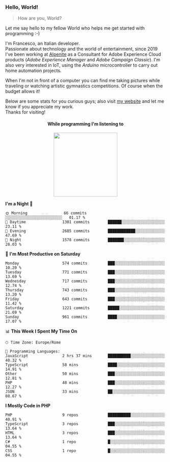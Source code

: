 ### Hello, World!

> How are you, World?

Let me say hello to my fellow World who helps me get started with programming :-)

I'm Francesco, an Italian developer.  
Passionate about technology and the world of entertainment, since 2019 I've been working at [Alpenite](https://www.alpenite.com) as a Consultant for Adobe Experience Cloud products (*Adobe Experience Manager* and *Adobe Campaign Classic*). I'm also very interested in IoT, using the *Arduino* microcontroller to carry out home automation projects.

When I'm not in front of a computer you can find me taking pictures while traveling or watching artistic gymnastics competitions. Of course when the budget allows it!

Below are some stats for you curious guys; also visit [my website](https://www.francescorega.eu) and let me know if you appreciate my work.  
Thanks for visiting!

<div align="center">
  <h4>While programming I'm listening to</h4>
  <a href="https://apps.francescorega.eu/now-playing/11147232609" target="_blank"><img src="https://apps.francescorega.eu/now-playing/11147232609" width="200"></a>
</div>

<!--START_SECTION:waka-->
**I'm a Night 🦉** 

```text
🌞 Morning                66 commits          ░░░░░░░░░░░░░░░░░░░░░░░░░   01.17 % 
🌆 Daytime                1301 commits        ██████░░░░░░░░░░░░░░░░░░░   23.11 % 
🌃 Evening                2685 commits        ████████████░░░░░░░░░░░░░   47.69 % 
🌙 Night                  1578 commits        ███████░░░░░░░░░░░░░░░░░░   28.03 % 
```
📅 **I'm Most Productive on Saturday** 

```text
Monday                   574 commits         ███░░░░░░░░░░░░░░░░░░░░░░   10.20 % 
Tuesday                  771 commits         ███░░░░░░░░░░░░░░░░░░░░░░   13.69 % 
Wednesday                717 commits         ███░░░░░░░░░░░░░░░░░░░░░░   12.74 % 
Thursday                 743 commits         ███░░░░░░░░░░░░░░░░░░░░░░   13.20 % 
Friday                   643 commits         ███░░░░░░░░░░░░░░░░░░░░░░   11.42 % 
Saturday                 1221 commits        █████░░░░░░░░░░░░░░░░░░░░   21.69 % 
Sunday                   961 commits         ████░░░░░░░░░░░░░░░░░░░░░   17.07 % 
```


📊 **This Week I Spent My Time On** 

```text
🕑︎ Time Zone: Europe/Rome

💬 Programming Languages: 
JavaScript               2 hrs 37 mins       ██████████░░░░░░░░░░░░░░░   40.32 % 
TypeScript               58 mins             ████░░░░░░░░░░░░░░░░░░░░░   14.91 % 
Other                    50 mins             ███░░░░░░░░░░░░░░░░░░░░░░   12.81 % 
PHP                      48 mins             ███░░░░░░░░░░░░░░░░░░░░░░   12.27 % 
JSON                     33 mins             ██░░░░░░░░░░░░░░░░░░░░░░░   08.67 % 
```

**I Mostly Code in PHP** 

```text
PHP                      9 repos             ██████████░░░░░░░░░░░░░░░   40.91 % 
TypeScript               3 repos             ███░░░░░░░░░░░░░░░░░░░░░░   13.64 % 
HTML                     3 repos             ███░░░░░░░░░░░░░░░░░░░░░░   13.64 % 
C#                       1 repo              █░░░░░░░░░░░░░░░░░░░░░░░░   04.55 % 
CSS                      1 repo              █░░░░░░░░░░░░░░░░░░░░░░░░   04.55 % 
```




<!--END_SECTION:waka-->
